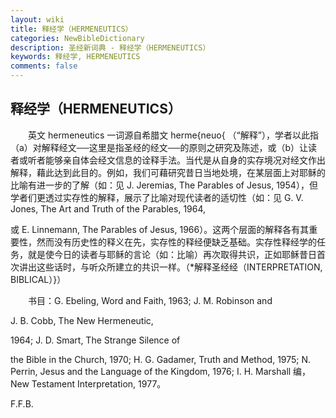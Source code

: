 ```yaml
---
layout: wiki
title: 释经学（HERMENEUTICS）
categories: NewBibleDictionary
description: 圣经新词典 - 释经学（HERMENEUTICS）
keywords: 释经学, HERMENEUTICS
comments: false
---
```


## 释经学（HERMENEUTICS）

　　英文 hermeneutics 一词源自希腊文 herme{neuo{ （“解释”），学者以此指（a）对解释经文──这里是指圣经的经文──的原则之研究及陈述，或（b）让读者或听者能够亲自体会经文信息的诠释手法。当代是从自身的实存境况对经文作出解释，藉此达到此目的。例如，我们可藉研究昔日当地处境，在某层面上对耶稣的比喻有进一步的了解（如：见 J. Jeremias, The Parables of Jesus, 1954），但学者们更透过实存性的解释，展示了比喻对现代读者的适切性（如：见 G. V. Jones, The Art and Truth of the Parables, 1964,

或 E. Linnemann, The Parables of Jesus, 1966）。这两个层面的解释各有其重要性，然而没有历史性的释义在先，实存性的释经便缺乏基础。实存性释经学的任务，就是使今日的读者与耶稣的言论（如：比喻）再次取得共识，正如耶稣昔日首次讲出这些话时，与听众所建立的共识一样。（*解释圣经经（INTERPRETATION, BIBLICAL）}）

　　书目：G. Ebeling, Word and Faith, 1963; J. M. Robinson and

J. B. Cobb, The New Hermeneutic,

1964; J. D. Smart, The Strange Silence of

the Bible in the Church, 1970; H. G. Gadamer, Truth and Method, 1975; N. Perrin, Jesus and the Language of the Kingdom, 1976; I. H. Marshall 编，New Testament Interpretation, 1977。

F.F.B.








